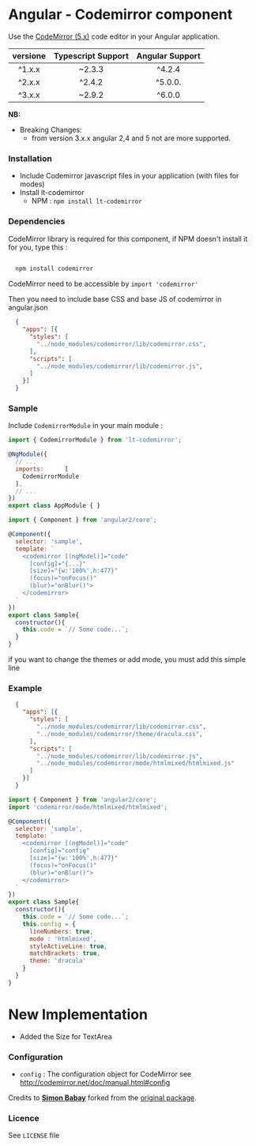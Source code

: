 # Angular - Codemirror component

Use the [CodeMirror (5.x)](http://codemirror.net/) code editor in your Angular application.

| versione 			| Typescript Support 	  | Angular Support |
| :-------------:   |:-----------------------:| :--------------:|
|      ^1.x.x       |         ~2.3.3          |		^4.2.4		|
|      ^2.x.x       |        ^2.4.2           |     ^5.0.0.		|
|      ^3.x.x       |        ~2.9.2           |     ^6.0.0      |

**NB:**

- Breaking Changes:
    - from version 3.x.x angular 2,4 and 5 not are more supported.

### <a name="install"></a>Installation

- Include Codemirror javascript files in your application (with files for modes)
- Install lt-codemirror
  - NPM : `npm install lt-codemirror`

### <a name="dependencies"></a>Dependencies
CodeMirror library is required for this component, if NPM doesn't install it for you, type this :

```bash
  
  npm install codemirror

```

CodeMirror need to be accessible by `import 'codemirror'`

Then you need to include base CSS and base JS of codemirror in angular.json

```json
  {
    "apps": [{
      "styles": [
        "../node_modules/codemirror/lib/codemirror.css",
      ],
      "scripts": [
        "../node_modules/codemirror/lib/codemirror.js",
      ]
    }]
  }
```

### <a name="sample"></a>Sample

Include `CodemirrorModule` in your main module :

```javascript
import { CodemirrorModule } from 'lt-codemirror';

@NgModule({
  // ...
  imports:      [
    CodemirrorModule
  ],
  // ...
})
export class AppModule { }
```

```javascript
import { Component } from 'angular2/core';

@Component({
  selector: 'sample',
  template: `
    <codemirror [(ngModel)]="code"
      [config]="{...}"
      [size]="{w:'100%',h:477}"
      (focus)="onFocus()"
      (blur)="onBlur()">
    </codemirror>
  `
})
export class Sample{
  constructor(){
    this.code = `// Some code...`;
  }
}
```

if you want to change the themes or add mode, you must add this simple line

### Example

```json
  {
    "apps": [{
      "styles": [
        "../node_modules/codemirror/lib/codemirror.css",
        "../node_modules/codemirror/theme/dracula.css",
      ],
      "scripts": [
        "../node_modules/codemirror/lib/codemirror.js",
        "../node_modules/codemirror/mode/htmlmixed/htmlmixed.js"
      ]
    }]
  }
```

```javascript
import { Component } from 'angular2/core';
import 'codemirror/mode/htmlmixed/htmlmixed';

@Component({
  selector: 'sample',
  template: `
    <codemirror [(ngModel)]="code"
      [config]="config"
      [size]="{w:'100%',h:477}"
      (focus)="onFocus()"
      (blur)="onBlur()">
    </codemirror>
  `
})
export class Sample{
  constructor(){
    this.code = `// Some code...`;
    this.config = {
      lineNumbers: true,
      mode : 'htmlmixed',
      styleActiveLine: true,
      matchBrackets: true,
      theme: 'dracula'
    }
  }
}
```

# New Implementation

- Added the Size for TextArea


### <a name="config"></a>Configuration

* `config` : The configuration object for CodeMirror see http://codemirror.net/doc/manual.html#config

Credits to **[Simon Babay](https://github.com/chymz)** forked from the [original package](https://github.com/chymz/ng2-codemirror).

### <a name="licence"></a>Licence
See `LICENSE` file
